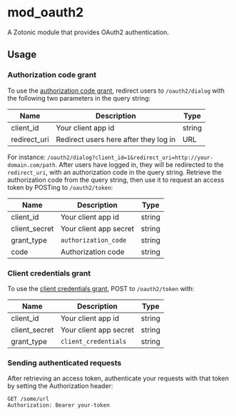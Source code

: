 mod_oauth2
==========

A Zotonic module that provides OAuth2 authentication. 


Usage
-----

### Authorization code grant

To use the [authorization code grant](https://tools.ietf.org/html/rfc6749#section-4.1),
redirect users to `/oauth2/dialog` with the following two parameters in the 
query string:

Name          | Description                           | Type
------------- | ------------------------------------- | ------
client_id     | Your client app id                    | string
redirect_uri  | Redirect users here after they log in | URL

For instance: `/oauth2/dialog?client_id=1&redirect_uri=http://your-domain.com/path`.
After users have logged in, they will be redirected to the `redirect_uri`, with
an authorization code in the query string. Retrieve the authorization code from 
the query string, then use it to request an access token by POSTing to `/oauth2/token`:

Name          | Description            | Type
------------- | ---------------------- | ------
client_id     | Your client app id     | string
client_secret | Your client app secret | string
grant_type    | `authorization_code`   | string
code          | Authorization code     | string

### Client credentials grant

To use the [client credentials grant](https://tools.ietf.org/html/rfc6749#section-4.4),
POST to `/oauth2/token` with:

Name          | Description            | Type
------------- | ---------------------- | ------
client_id     | Your client app id     | string
client_secret | Your client app secret | string
grant_type    | `client_credentials`   | string

### Sending authenticated requests

After retrieving an access token, authenticate your requests with that token
by setting the Authorization header:

```http
GET /some/url
Authorization: Bearer your-token
```
